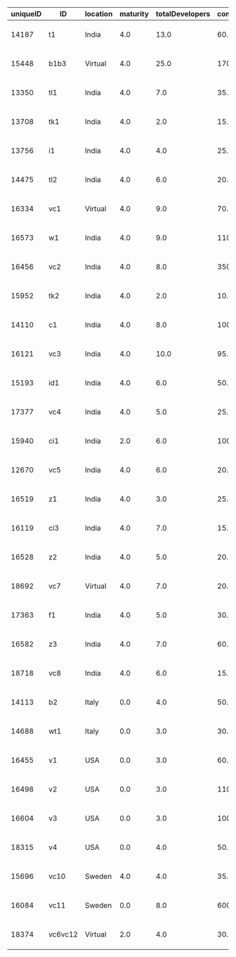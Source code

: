 |uniqueID|ID     |location|maturity|totalDevelopers|complexityPoints|start              |end                |leadTime|technicalDebt|taskScaling       |taskGlobalDistance|
|--------|-------|--------|--------|---------------|----------------|-------------------|-------------------|--------|-------------|------------------|------------------|
|14187|t1     |India   |4.0     |13.0           |60.0            |2014-08-11 00:00:00|2015-02-06 00:00:00|179.0   |796.0        |0.216666666666667 |1.25              |
|15448|b1b3   |Virtual |4.0     |25.0           |170.0           |2015-01-19 00:00:00|2015-06-05 00:00:00|137.0   |2474.0       |0.147058823529412 |6.24474830914708  |
|13350|tl1    |India   |4.0     |7.0            |35.0            |2015-02-09 00:00:00|2015-04-02 00:00:00|52.0    |202.0        |0.2               |3.46399062714884  |
|13708|tk1    |India   |4.0     |2.0            |15.0            |2015-04-27 00:00:00|2015-06-05 00:00:00|39.0    |0.0          |0.133333333333333 |3.46399062714884  |
|13756|i1     |India   |4.0     |4.0            |25.0            |2015-04-27 00:00:00|2015-06-12 00:00:00|46.0    |626.0        |0.16              |3.46399062714884  |
|14475|tl2    |India   |4.0     |6.0            |20.0            |2015-05-04 00:00:00|2015-07-10 00:00:00|67.0    |52.0         |0.3               |3.46399062714884  |
|16334|vc1    |Virtual |4.0     |9.0            |70.0            |2015-07-27 00:00:00|2015-10-30 00:00:00|95.0    |517.0        |0.128571428571429 |3.46399062714884  |
|16573|w1     |India   |4.0     |9.0            |110.0           |2015-08-10 00:00:00|2015-10-16 00:00:00|67.0    |3085.0       |0.0818181818181818|3.46399062714884  |
|16456|vc2    |India   |4.0     |8.0            |350.0           |2015-08-10 00:00:00|2015-11-06 00:00:00|88.0    |3270.0       |0.0228571428571429|3.46399062714884  |
|15952|tk2    |India   |4.0     |2.0            |10.0            |2015-08-10 00:00:00|2015-08-28 00:00:00|18.0    |20.0         |0.2               |3.46399062714884  |
|14110|c1     |India   |4.0     |8.0            |100.0           |2015-08-10 00:00:00|2015-12-18 00:00:00|130.0   |3834.0       |0.08              |3.46399062714884  |
|16121|vc3    |India   |4.0     |10.0           |95.0            |2015-08-31 00:00:00|2015-12-04 00:00:00|95.0    |1778.0       |0.105263157894737 |3.46399062714884  |
|15193|id1    |India   |4.0     |6.0            |50.0            |2015-10-12 00:00:00|2016-01-15 00:00:00|95.0    |5429.0       |0.12              |3.46399062714884  |
|17377|vc4    |India   |4.0     |5.0            |25.0            |2015-11-09 00:00:00|2016-03-11 00:00:00|123.0   |666.0        |0.2               |3.46399062714884  |
|15940|ci1    |India   |2.0     |6.0            |100.0           |2016-01-18 00:00:00|2016-05-13 00:00:00|116.0   |3329.0       |0.06              |3.46399062714884  |
|12670|vc5    |India   |4.0     |6.0            |20.0            |2016-02-01 00:00:00|2016-03-24 00:00:00|52.0    |4.2          |0.3               |3.46399062714884  |
|16519|z1     |India   |4.0     |3.0            |25.0            |2016-03-07 00:00:00|2016-05-04 00:00:00|58.0    |34.0         |0.12              |3.46399062714884  |
|16119|ci3    |India   |4.0     |7.0            |15.0            |2016-04-11 00:00:00|2016-06-24 00:00:00|74.0    |37.0         |0.466666666666667 |3.46399062714884  |
|16528|z2     |India   |4.0     |5.0            |20.0            |2016-04-11 00:00:00|2016-06-03 00:00:00|53.0    |740.0        |0.25              |3.46399062714884  |
|18692|vc7    |Virtual |4.0     |7.0            |20.0            |2016-04-11 00:00:00|2016-05-28 00:00:00|47.0    |1656.0       |0.35              |6.10327780786685  |
|17363|f1     |India   |4.0     |5.0            |30.0            |2016-04-25 00:00:00|2016-07-15 00:00:00|81.0    |33.0         |0.166666666666667 |3.46399062714884  |
|16582|z3     |India   |4.0     |7.0            |60.0            |2016-05-09 00:00:00|2016-09-02 00:00:00|116.0   |876.0        |0.116666666666667 |3.46399062714884  |
|18718|vc8    |India   |4.0     |6.0            |15.0            |2016-06-03 00:00:00|2016-07-06 00:00:00|33.0    |260.0        |0.4               |3.46399062714884  |
|14113|b2     |Italy   |0.0     |4.0            |50.0            |2014-08-11 00:00:00|2014-11-21 00:00:00|102.0   |133.0        |0.08              |0.75432878673221  |
|14688|wt1    |Italy   |0.0     |3.0            |30.0            |2014-10-13 00:00:00|2014-12-12 00:00:00|60.0    |1115.0       |0.1               |0.75432878673221  |
|16455|v1     |USA     |0.0     |3.0            |60.0            |2015-08-03 00:00:00|2015-09-15 00:00:00|43.0    |18.0         |0.05              |4.08238872862956  |
|16498|v2     |USA     |0.0     |3.0            |110.0           |2015-08-24 00:00:00|2015-12-04 00:00:00|102.0   |504.0        |0.0272727272727273|4.08238872862956  |
|16604|v3     |USA     |0.0     |3.0            |100.0           |2015-12-07 00:00:00|2016-02-12 00:00:00|67.0    |1643.0       |0.03              |4.08238872862956  |
|18315|v4     |USA     |0.0     |4.0            |50.0            |2016-05-09 00:00:00|2016-07-09 00:00:00|61.0    |893.0        |0.08              |4.08238872862956  |
|15696|vc10   |Sweden  |4.0     |4.0            |35.0            |2015-04-13 00:00:00|2015-05-22 00:00:00|39.0    |518.0        |0.114285714285714 |0.0               |
|16084|vc11   |Sweden  |0.0     |8.0            |600.0           |2015-08-24 00:00:00|2015-12-07 00:00:00|105.0   |4455.0       |0.0133333333333333|0.0               |
|18374|vc6vc12|Virtual |2.0     |4.0            |30.0            |2016-03-21 00:00:00|2016-04-15 00:00:00|25.0    |943.0        |0.133333333333333 |6.12246420171115  |
